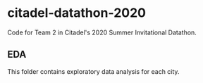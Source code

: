 # citadel-datathon-2020 

Code for Team 2 in Citadel's 2020 Summer Invitational Datathon. 

## EDA

This folder contains exploratory data analysis for each city.